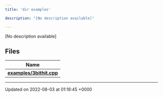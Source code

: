 ```yaml
---
title: 'dir examples'

description: "[No description available]"

---
```







[No description available]

## Files

| Name           |
| -------------- |
| **[examples/3bithit.cpp](/documentation/code/main/files/3bithit_8cpp/#file-3bithit.cpp)**  |






-------------------------------

Updated on 2022-08-03 at 01:16:45 +0000
